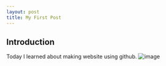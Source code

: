 ```yaml
---
layout: post
title: My First Post
---
```


## Introduction
Today I learned about making website using github.
![image](https://zdnet4.cbsistatic.com/hub/i/r/2019/12/03/e356637b-183e-49e5-b5f3-9122be9fd18b/resize/1200xauto/292fbe13e17d5f294f83850594e26e74/istock-827896866.jpg)